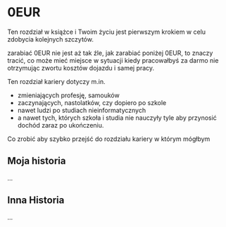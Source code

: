 # 0EUR
Ten rozdział w książce i Twoim życiu jest pierwszym krokiem w celu zdobycia kolejnych szczytów.

zarabiać 0EUR nie jest aż tak źle, jak zarabiać poniżej 0EUR, to znaczy tracić, co może mieć miejsce
w sytuacji kiedy pracowałbyś za darmo nie otrzymując zwortu kosztów dojazdu i samej pracy.

Ten rozdział kariery dotyczy m.in.
+ zmieniających profesję, samouków
+ zaczynających, nastolatków, czy dopiero po szkole
+ nawet ludzi po studiach nieinformatycznych
+ a nawet tych, których szkoła i studia nie nauczyły tyle aby przynosić dochód zaraz po ukończeniu.

Co zrobić aby szybko przejść do rozdziału kariery w którym mógłbym

## Moja historia
...


## Inna Historia

...
